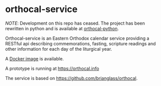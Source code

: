 # orthocal-service

*NOTE*: Development on this repo has ceased. The project has been rewritten in python 
and is available at [orthocal-python](https://github.com/brianglass/orthocal-python).

Orthocal-service is an Eastern Orthodox calendar service providing a RESTful
api describing commemorations, fasting, scripture readings and other
information for each day of the liturgical year.

A [Docker image](https://hub.docker.com/r/brianglass/orthocal-service/) is available.

A prototype is running at https://orthocal.info

The service is based on https://github.com/brianglass/orthocal.

